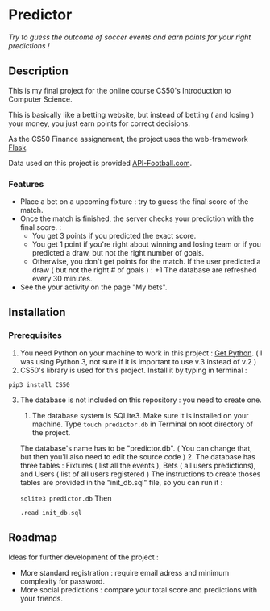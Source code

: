 # Predictor

 *Try to guess the outcome of soccer events and earn points for your right predictions !*

## Description

 This is my final project for the online course CS50's Introduction to Computer Science.

 This is basically like a betting website, but instead of betting ( and losing ) your money, you just earn points for correct decisions.

 As the CS50 Finance assignement, the project uses the web-framework [Flask](https://www.palletsprojects.com/p/flask/). 

Data used on this project is provided [API-Football.com](https://www.api-football.com/documentation).

### Features

* Place a bet on a upcoming fixture : try to guess the final score of the match.
* Once the match is finished, the server checks your prediction with the final score. : 
  - You get 3 points if you predicted the exact score. 
  - You get 1 point if you're right about winning and losing team or if you predicted a draw, but not the right number of goals.
  - Otherwise, you don't get points for the match. 
If the user predicted a draw ( but not the right # of goals ) : +1
The database are refreshed every 30 minutes.
* See the your activity on the page "My bets". 


## Installation


### Prerequisites
1. You need Python on your machine to work in this project : [Get Python](https://www.python.org/downloads/). ( I was using Python 3, not sure if it is important to use v.3 instead of v.2 )
2. CS50's library is used for this project. Install it by typing in terminal : 

  `pip3 install CS50`
  
3. The database is not included on this repository : you need to create one.
    1. The database system is SQLite3. Make sure it is installed on your machine. 
    Type `touch predictor.db` in Terminal on root directory of the project.

    The database's name has to be "predictor.db". ( You can change that, but then you'll also need to edit the source code )
    2. The database has three tables : Fixtures ( list all the events ), Bets ( all users predictions), and Users ( list of all users registered )
    The instructions to create thoses tables are provided in the "init_db.sql" file, so you can run it : 
    
    `sqlite3 predictor.db`
    Then
    
    `.read init_db.sql`




## Roadmap
Ideas for further development of the project :

* More standard registration : require email adress and minimum complexity for password. 
* More social predictions : compare your total score and predictions with your friends.